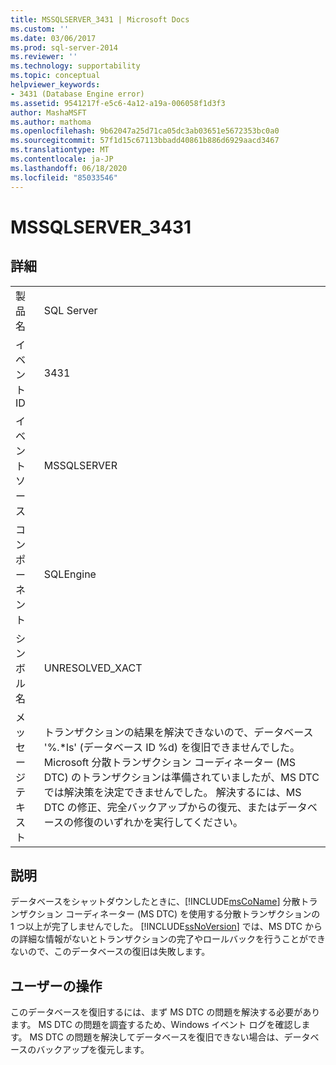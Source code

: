```yaml
---
title: MSSQLSERVER_3431 | Microsoft Docs
ms.custom: ''
ms.date: 03/06/2017
ms.prod: sql-server-2014
ms.reviewer: ''
ms.technology: supportability
ms.topic: conceptual
helpviewer_keywords:
- 3431 (Database Engine error)
ms.assetid: 9541217f-e5c6-4a12-a19a-006058f1d3f3
author: MashaMSFT
ms.author: mathoma
ms.openlocfilehash: 9b62047a25d71ca05dc3ab03651e5672353bc0a0
ms.sourcegitcommit: 57f1d15c67113bbadd40861b886d6929aacd3467
ms.translationtype: MT
ms.contentlocale: ja-JP
ms.lasthandoff: 06/18/2020
ms.locfileid: "85033546"
---
```

# <a name="mssqlserver_3431"></a>MSSQLSERVER_3431
    
## <a name="details"></a>詳細  
  
|||  
|-|-|  
|製品名|SQL Server|  
|イベント ID|3431|  
|イベント ソース|MSSQLSERVER|  
|コンポーネント|SQLEngine|  
|シンボル名|UNRESOLVED_XACT|  
|メッセージ テキスト|トランザクションの結果を解決できないので、データベース '%.*ls' (データベース ID %d) を復旧できませんでした。 Microsoft 分散トランザクション コーディネーター (MS DTC) のトランザクションは準備されていましたが、MS DTC では解決策を決定できませんでした。 解決するには、MS DTC の修正、完全バックアップからの復元、またはデータベースの修復のいずれかを実行してください。|  
  
## <a name="explanation"></a>説明  
 データベースをシャットダウンしたときに、[!INCLUDE[msCoName](../../includes/msconame-md.md)] 分散トランザクション コーディネーター (MS DTC) を使用する分散トランザクションの 1 つ以上が完了しませんでした。 [!INCLUDE[ssNoVersion](../../includes/ssnoversion-md.md)] では、MS DTC からの詳細な情報がないとトランザクションの完了やロールバックを行うことができないので、このデータベースの復旧は失敗します。  
  
## <a name="user-action"></a>ユーザーの操作  
 このデータベースを復旧するには、まず MS DTC の問題を解決する必要があります。 MS DTC の問題を調査するため、Windows イベント ログを確認します。 MS DTC の問題を解決してデータベースを復旧できない場合は、データベースのバックアップを復元します。  
  
  

